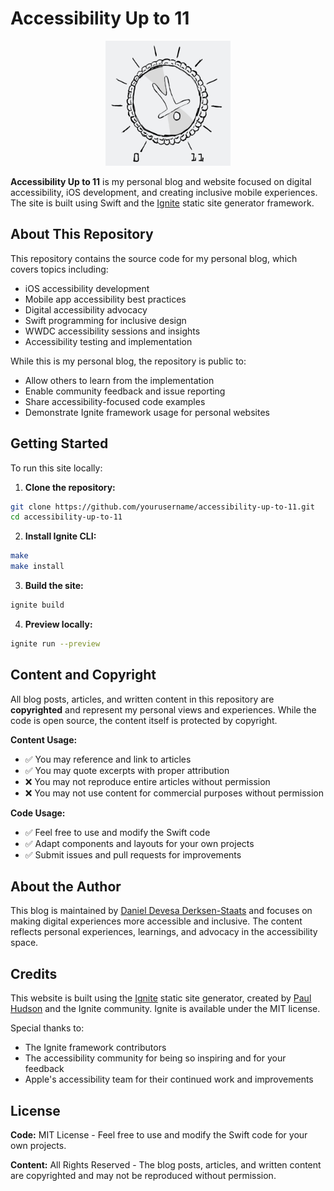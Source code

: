 # Accessibility Up to 11

<p align="center">
    <img src="AccessibilityUpTo11/Assets/Images/Site/Global/LogoShare.png" alt="Accessibility Up to 11 logo" width="200" height="200" />
</p>

**Accessibility Up to 11** is my personal blog and website focused on digital accessibility, iOS development, and creating inclusive mobile experiences. The site is built using Swift and the [Ignite](https://github.com/twostraws/Ignite) static site generator framework.

## About This Repository

This repository contains the source code for my personal blog, which covers topics including:

- iOS accessibility development
- Mobile app accessibility best practices
- Digital accessibility advocacy
- Swift programming for inclusive design
- WWDC accessibility sessions and insights
- Accessibility testing and implementation

While this is my personal blog, the repository is public to:
- Allow others to learn from the implementation
- Enable community feedback and issue reporting
- Share accessibility-focused code examples
- Demonstrate Ignite framework usage for personal websites

## Getting Started

To run this site locally:

1. **Clone the repository:**
```bash
git clone https://github.com/yourusername/accessibility-up-to-11.git
cd accessibility-up-to-11
```

2. **Install Ignite CLI:**
```bash
make
make install
```

3. **Build the site:**
```bash
ignite build
```

4. **Preview locally:**
```bash
ignite run --preview
```

## Content and Copyright

All blog posts, articles, and written content in this repository are **copyrighted** and represent my personal views and experiences. While the code is open source, the content itself is protected by copyright.

**Content Usage:**
- ✅ You may reference and link to articles
- ✅ You may quote excerpts with proper attribution
- ❌ You may not reproduce entire articles without permission
- ❌ You may not use content for commercial purposes without permission

**Code Usage:**
- ✅ Feel free to use and modify the Swift code
- ✅ Adapt components and layouts for your own projects
- ✅ Submit issues and pull requests for improvements

## About the Author

This blog is maintained by [Daniel Devesa Derksen-Staats](https://github.com/dadederk) and focuses on making digital experiences more accessible and inclusive. The content reflects personal experiences, learnings, and advocacy in the accessibility space.

## Credits

This website is built using the [Ignite](https://github.com/twostraws/Ignite) static site generator, created by [Paul Hudson](https://twitter.com/twostraws) and the Ignite community. Ignite is available under the MIT license.

Special thanks to:
- The Ignite framework contributors
- The accessibility community for being so inspiring and for your feedback
- Apple's accessibility team for their continued work and improvements

## License

**Code:** MIT License - Feel free to use and modify the Swift code for your own projects.

**Content:** All Rights Reserved - The blog posts, articles, and written content are copyrighted and may not be reproduced without permission.
